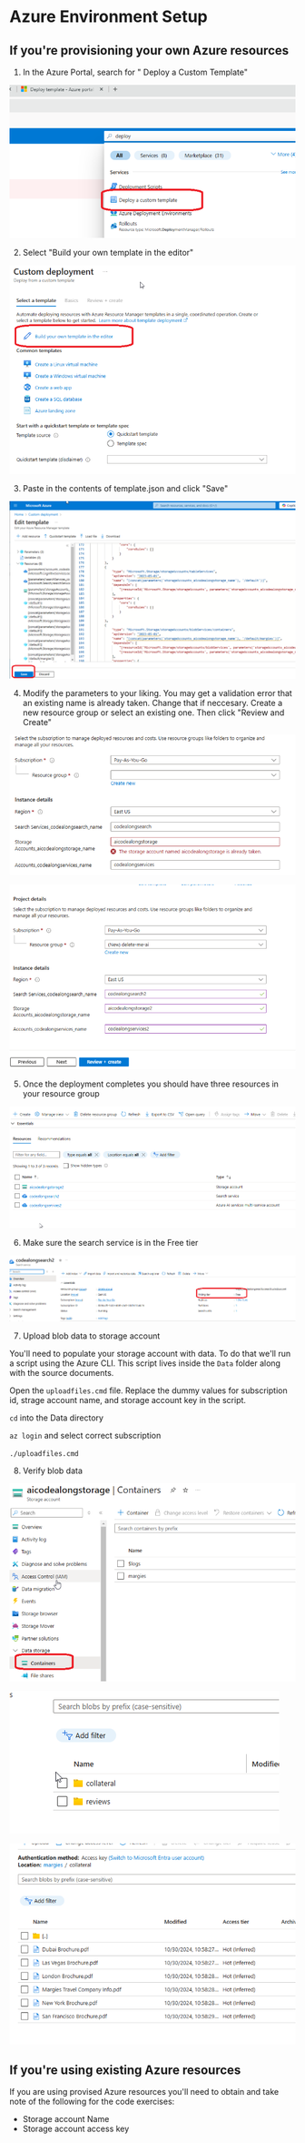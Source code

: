 # Azure Environment Setup


## If you're provisioning your own Azure resources

1. In the Azure Portal, search for " Deploy a Custom Template"

![alt text](image.png)

2. Select "Build your own template in the editor"


![alt text](image-1.png)

3. Paste in the contents of template.json and click "Save"

![alt text](image-2.png)

4. Modify the parameters to your liking. You may get a validation error that an existing name is already taken. Change that if neccesary. Create a new resource group or select an existing one. Then click "Review and Create"

![alt text](image-3.png)

![alt text](image-4.png)

5. Once the deployment completes you should have three resources in your resource group

![alt text](image-5.png)

6. Make sure the search service is in the Free tier

![alt text](image-6.png)

7. Upload blob data to storage account

You'll need to populate your storage account with data. To do that we'll run a script using the Azure CLI. This script lives inside the `Data` folder along with the source documents.

Open the `uploadfiles.cmd` file. Replace the dummy values for subscription id, strage account name, and storage account key in the script.
 
 `cd` into the Data directory

 `az login` and select correct subscription

 `./uploadfiles.cmd`

 8. Verify blob data

 ![alt text](image-7.png)

![alt text](image-8.png)


![alt text](image-9.png)

## If you're using existing Azure resources

If you are using provised Azure resources you'll need to obtain and take note of the following for the code exercises:

* Storage account Name
* Storage account access key



